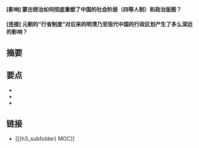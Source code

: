 #### [影响] 蒙古统治如何彻底重塑了中国的社会阶层（四等人制）和政治版图？


#### [连接] 元朝的“行省制度”对后来的明清乃至现代中国的行政区划产生了多么深远的影响？


## 摘要


## 要点

- 
- 
- 

## 链接

- [[{h3_subfolder} MOC]]
